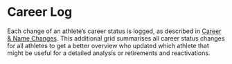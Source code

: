 # Career Log

Each change of an athlete’s career status is logged, as described in [Career & Name Changes](athletes/personal-data-or-registration.md#career-amp-name-changes). 
This additional grid summarises all career status changes for all athletes to get a 
better overview who updated which athlete that might be useful for a detailed analysis 
or retirements and reactivations.